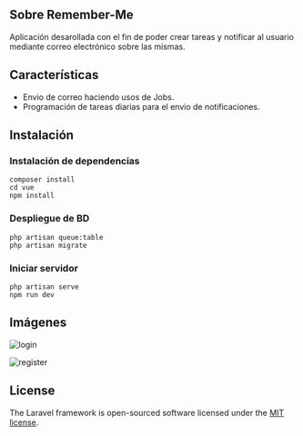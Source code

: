 ## Sobre Remember-Me

Aplicación desarollada con el fin de poder crear tareas y notificar al usuario mediante correo electrónico sobre las mismas.


## Características

- Envio de correo haciendo usos de Jobs.
- Programación de tareas diarias para el envio de notificaciones.


## Instalación

### Instalación de dependencias
```
composer install
cd vue
npm install
```
### Despliegue de BD
```
php artisan queue:table
php artisan migrate

```
### Iniciar servidor
```
php artisan serve
npm run dev
```

## Imágenes

![login](https://user-images.githubusercontent.com/37257742/170623645-9f36cb9b-2811-4c7b-b38d-83df95aa7536.png)

![register](https://user-images.githubusercontent.com/37257742/170623682-98033b10-677a-4da2-88ed-6e7d1716ca67.png)


## License

The Laravel framework is open-sourced software licensed under the [MIT license](https://opensource.org/licenses/MIT).
